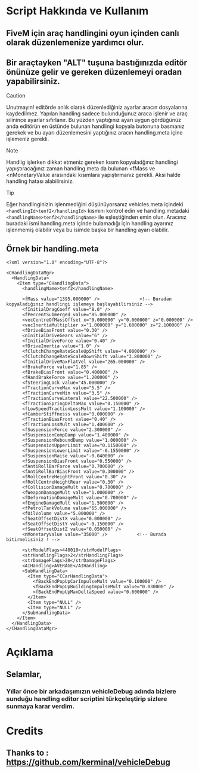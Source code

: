 # Script Hakkında ve Kullanım

## FiveM için araç handlingini oyun içinden canlı olarak düzenlemenize yardımcı olur.

## Bir araçtayken "ALT" tuşuna bastığınızda editör önünüze gelir ve gereken düzenlemeyi oradan yapabilirsiniz.

> [!CAUTION]
> Unutmayın! editörde anlık olarak düzenlediğiniz ayarlar aracın dosyalarına kaydedilmez. Yapılan handling sadece bulunduğunuz araca işlenir ve araç silinince ayarlar sıfırlanır. Bu yüzden yaptığınız ayarı uygun gördüğünüz anda editörün en üstünde bulunan handlingi kopyala butonuna basmanız gerekek ve bu ayarı düzenlemesini yaptığınız aracın handling.meta içine işlemeniz gerekli.

> [!NOTE]
> Handlig işlerken dikkat etmeniz gereken kısım kopyaladğınız handlingi yapıştıracağınız zaman handling.meta da bulunan <fMass ve <nMonetaryValue arasındaki kısımlara yapıştırmanız gerekli. Aksi halde handling hatası alabilirsiniz.

> [!TIP]
> Eğer handlinginizin işlenmediğini düşünüyorsanız vehicles.meta içindeki ```<handlingId>tenf2</handlingId>``` kısmını kontrol edin ve handling.metadaki ```<handlingName>tenf2</handlingName>``` ile eşleştiğinden emin olun. Aracınız buradaki ismi handling.meta içinde bulamadığı için handling ayarınız işlenmemiş olabilir veya bu isimde başka bir handling ayarı olabilir.

## Örnek bir handling.meta

``` 
<?xml version="1.0" encoding="UTF-8"?>

<CHandlingDataMgr>
  <HandlingData>
    <Item type="CHandlingData">
      <handlingName>tenf2</handlingName>

      <fMass value="1395.000000" />               <!-- Buradan kopyaladığınız handlingi işlemeye başlayabilirsiniz -->
      <fInitialDragCoeff value="8.0" />
      <fPercentSubmerged value="85.000000" />
      <vecCentreOfMassOffset x="0.000000" y="0.000000" z="0.000000" />
      <vecInertiaMultiplier x="1.000000" y="1.600000" z="2.100000" />
      <fDriveBiasFront value="0.30" />
      <nInitialDriveGears value="6" />
      <fInitialDriveForce value="0.40" />
      <fDriveInertia value="1.0" />
      <fClutchChangeRateScaleUpShift value="4.000000" />
      <fClutchChangeRateScaleDownShift value="3.800000" />
      <fInitialDriveMaxFlatVel value="265.000000" />
      <fBrakeForce value="1.85" />
      <fBrakeBiasFront value="0.400000" />
      <fHandBrakeForce value="1.200000" />
      <fSteeringLock value="45.000000" />
      <fTractionCurveMax value="5.5" />
      <fTractionCurveMin value="3.5" />
      <fTractionCurveLateral value="22.500000" />
      <fTractionSpringDeltaMax value="0.150000" />
      <fLowSpeedTractionLossMult value="1.100000" />
      <fCamberStiffnesss value="0.000000" />
      <fTractionBiasFront value="0.40" />
      <fTractionLossMult value="1.400000" />
      <fSuspensionForce value="2.300000" />
      <fSuspensionCompDamp value="1.400000" />
      <fSuspensionReboundDamp value="1.000000" />
      <fSuspensionUpperLimit value="0.1150000" />
      <fSuspensionLowerLimit value="-0.1550000" />
      <fSuspensionRaise value="-0.040000" />
      <fSuspensionBiasFront value="0.550000" />
      <fAntiRollBarForce value="0.700000" />
      <fAntiRollBarBiasFront value="0.300000" />
      <fRollCentreHeightFront value="0.30" />
      <fRollCentreHeightRear value="0.30" />
      <fCollisionDamageMult value="0.700000" />
      <fWeaponDamageMult value="1.000000" />
      <fDeformationDamageMult value="0.700000" />
      <fEngineDamageMult value="1.500000" />
      <fPetrolTankVolume value="65.000000" />
      <fOilVolume value="5.000000" />
      <fSeatOffsetDistX value="0.000000" />
      <fSeatOffsetDistY value="-0.150000" />
      <fSeatOffsetDistZ value="0.050000" />
      <nMonetaryValue value="35000" />           <!-- Burada bitirmelisiniz ! -->

      <strModelFlags>440010</strModelFlags>
      <strHandlingFlags>2</strHandlingFlags>
      <strDamageFlags>20</strDamageFlags>
      <AIHandling>AVERAGE</AIHandling>
      <SubHandlingData>
        <Item type="CCarHandlingData">
          <fBackEndPopUpCarImpulseMult value="0.100000" />
          <fBackEndPopUpBuildingImpulseMult value="0.030000" />
          <fBackEndPopUpMaxDeltaSpeed value="0.600000" />
        </Item>
        <Item type="NULL" />
        <Item type="NULL" />
      </SubHandlingData>
    </Item>
  </HandlingData>
</CHandlingDataMgr>
```

# Açıklama

## Selamlar,
### Yıllar önce bir arkadaşımızın vehicleDebug adında bizlere sunduğu handling editor scriptini türkçeleştirip sizlere sunmaya karar verdim.


# Credits

## Thanks to :  https://github.com/kerminal/vehicleDebug